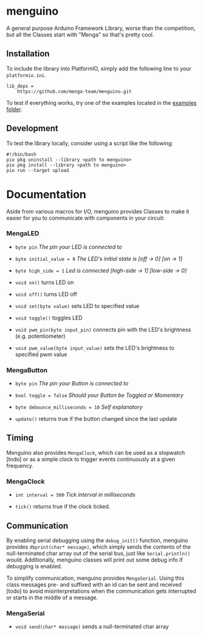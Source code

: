 # menguino
A general purpose Arduino Framework Library, worse than the competition,
but all the Classes start with "Menga" so that's pretty cool.

## Installation
To include the library into PlatformIO, simply add the following line to your `platformio.ini`.
```
lib_deps = 
    https://github.com/menga-team/menguino.git
```
To test if everything works, try one of the examples located in the [examples folder](examples/).

## Development
To test the library locally, consider using a script like the following:
```
#!/bin/bash
pio pkg uninstall --library <path to menguino>
pio pkg install --library <path to menguino>
pio run --target upload
```

# Documentation
Aside from various macros for I/O, menguino provides Classes to make it easier
for you to communicate with components in your circuit:

### MengaLED
- `byte pin` _The pin your LED is connected to_
- `byte initial_value = 0` _The LED's initial state is [off -> 0] [on -> 1]_
- `byte high_side = 1` _Led is connected [high-side -> 1] [low-side -> 0]_


- `void on()` turns LED on
- `void off()` turns LED off 
- `void set(byte value)` sets LED to specified value
- `void toggle()` toggles LED
- `void pwm_pin(byte input_pin)` connects pin with the LED's brightness (e.g. potentiometer)
- `void pwm_value(byte input_value)` sets the LED's brightness to specified pwm value

### MengaButton
- `byte pin` _The pin your Button is connected to_
- `bool toggle = false` _Should your Button be Toggled or Momentary_
- `byte debounce_milliseconds = 10` _Self explanatory_


- `update()` returns true if the button changed since the last update

## Timing
Menguino also provides `MengaClock`, which can be used as a stopwatch [todo]
or as a simple clock to trigger events continuously at a given frequency.

### MengaClock
- `int interval = 500` _Tick interval in milliseconds_


- `tick()` returns true if the clock ticked.

## Communication
By enabling serial debugging using the `debug_init()` function, menguino provides `dbprint(char* message)`,
which simply sends the contents of the null-terminated char array out of the serial bus,
just like `Serial.println()` would. Additionally, menguino classes will print out some debug info if
debugging is enabled.

To simplify communication, menguino provides `MengaSerial`. Using this class messages pre- and
suffixed with an id can be sent and received [todo] to avoid misinterpretations when the
communication gets interrupted or starts in the middle of a message.

### MengaSerial
- `void send(char* message)` sends a null-terminated char array